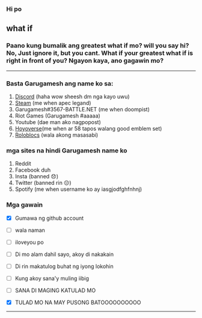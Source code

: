 ### Hi po

## **what if**             

### Paano kung bumalik ang greatest what if mo? will you say hi? No, Just ignore it, but you cant. What if your greatest what if is right in front of you? Ngayon kaya, ano gagawin mo?

---

### Basta Garugamesh ang name ko sa:
1. 	[Discord](http://discordapp.com/users/715116142774976553) (haha wow sheesh dm nga kayo uwu)
2. [Steam](https://steamcommunity.com/profiles/76561199176010233/) (me when apec legand)
3. Garugamesh#3567-BATTLE.NET (me when doompist)
4. Riot Games (Garugamesh #aaaaa)
5. Youtube (dae man ako nagpopost)
6. [Hoyoverse](https://www.hoyolab.com/accountCenter/postList?id=131028942)(me when ar 58 tapos walang good emblem set)
7. [Roloblocs](https://www.roblox.com/users/2724248719/profile) (wala akong masasabi)

### mga sites na hindi Garugamesh name ko
1. Reddit 
2. Facebook duh
3. Insta (banned 😞)
4. Twitter (banned rin 😔)
5. Spotify (me when username ko ay iasgjodfghfnhnj)

### Mga gawain
- [x] Gumawa ng github account
- [ ] wala naman
- [ ] iloveyou po
- [ ] Di mo alam dahil sayo, akoy di nakakain
- [ ] Di rin makatulog buhat ng iyong lokohin
- [ ] Kung akoy sana'y muling iibig 
- [ ] SANA DI MAGING KATULAD MO
- [x] TULAD MO NA MAY PUSONG BATOOOOOOOOOO


---


